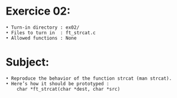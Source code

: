 # Exercice 02:
	• Turn-in directory : ex02/
	• Files to turn in  : ft_strcat.c
	• Allowed functions : None
# Subject:
	• Reproduce the behavior of the function strcat (man strcat).
	• Here’s how it should be prototyped :
		char *ft_strcat(char *dest, char *src)
